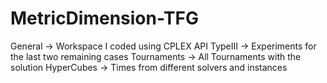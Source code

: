 # MetricDimension-TFG

General -> Workspace I coded using CPLEX API
TypeIII -> Experiments for the last two remaining cases
Tournaments -> All Tournaments with the solution
HyperCubes -> Times from different solvers and instances
